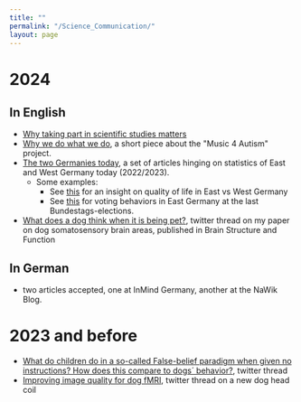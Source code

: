 ```yaml
---
title: ""
permalink: "/Science_Communication/"
layout: page
---
```


# 2024
## In English

 - [Why taking part in scientific studies matters](https://klinische-gesundheit-psy.univie.ac.at/forschung/arbeitsbereiche-und-arbeitsgruppen/clinical-social-neuroscience-unit/ongoing-projects/an-bel-projekt/english-version/)
 - [Why we do what we do](https://www.m4a-project.net/), a short piece about the "Music 4 Autism" project.
 - [The two Germanies today](https://gingerinberlinger.wixsite.com/cmichinger/two-germanies), a set of articles hinging on statistics of East and West Germany today (2022/2023).
     - Some examples:
         - See [this](https://gingerinberlinger.wixsite.com/cmichinger/quality-of-life) for an insight on quality of life in East vs West Germany
         - See [this](https://gingerinberlinger.wixsite.com/cmichinger/what-do-east-and-west-think) for voting behaviors in East Germany at the last Bundestags-elections. 
- [What does a dog think when it is being pet?](https://twitter.com/GuranCNA/status/1782736303567651029), twitter thread on my paper on dog somatosensory brain areas, published in Brain Structure and Function

## In German

- two articles accepted, one at InMind Germany, another at the NaWik Blog. 

# 2023 and before 
- [What do children do in a so-called False-belief paradigm when given no instructions? How does this compare to dogs´ behavior?](https://twitter.com/GuranCNA/status/1737067946013331563), twitter thread
- [Improving image quality for dog fMRI](https://twitter.com/GuranCNA/status/1567159758217527299), twitter thread on a new dog head coil
